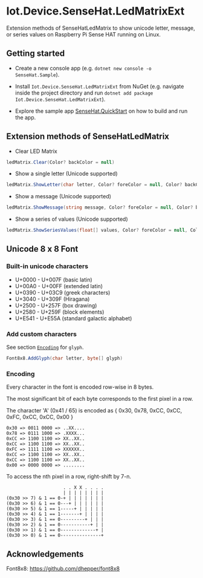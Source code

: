 # Iot.Device.SenseHat.LedMatrixExt
Extension methods of SenseHatLedMatrix to show unicode letter, message, or series values on Raspberry Pi Sense HAT running on Linux.

## Getting started
- Create a new console app (e.g. `dotnet new console -o SenseHat.Sample`).
- Install `Iot.Device.SenseHat.LedMatrixExt` from NuGet (e.g. navigate inside the project directory and run `dotnet add package Iot.Device.SenseHat.LedMatrixExt`).

- Explore the sample app [SenseHat.QuickStart](./SenseHat.QuickStart/Program.cs) on how to build and run the app.

## Extension methods of SenseHatLedMatrix

- Clear LED Matrix
```csharp
ledMatrix.Clear(Color? backColor = null)
```
- Show a single letter (Unicode supported)
```csharp
ledMatrix.ShowLetter(char letter, Color? foreColor = null, Color? backColor = null, Rotation rotation = Rotation.Rotate0)
```
- Show a message (Unicode supported)

```csharp
ledMatrix.ShowMessage(string message, Color? foreColor = null, Color? backColor = null, Rotation textRotation = Rotation.Rotate0, Direction scrollDirection = Direction.Left, int speedInMs = 90)
```

- Show a series of values (Unicode supported)

```csharp
ledMatrix.ShowSeriesValues(float[] values, Color? foreColor = null, Color? backColor = null, bool fill = false, Rotation rotation = Rotation.Rotate0, bool forward = true, int speedInMs = 90)
```

## Unicode 8 x 8 Font

### Built-in unicode characters
- U+0000 - U+007F (basic latin)
- U+00A0 - U+00FF (extended latin)
- U+0390 - U+03C9 (greek characters)
- U+3040 - U+309F (Hiragana)
- U+2500 - U+257F (box drawing)
- U+2580 - U+259F (block elements)
- U+E541 - U+E55A (standard galactic alphabet)

### Add custom characters

See section [`Encoding`](#Encoding) for `glyph`.
```csharp
Font8x8.AddGlyph(char letter, byte[] glyph)
```

### Encoding
Every character in the font is encoded row-wise in 8 bytes.

The most significant bit of each byte corresponds to the first pixel in a row. 

The character 'A' (0x41 / 65) is encoded as 
{ 0x30, 0x78, 0xCC, 0xCC, 0xFC, 0xCC, 0xCC, 0x00 }

    0x30 => 0011 0000 => ..XX....
    0x78 => 0111 1000 => .XXXX...
    0xCC => 1100 1100 => XX..XX..
    0xCC => 1100 1100 => XX..XX..
    0xFC => 1111 1100 => XXXXXX..
    0xCC => 1100 1100 => XX..XX..
    0xCC => 1100 1100 => XX..XX..
    0x00 => 0000 0000 => ........

To access the nth pixel in a row, right-shift by 7-n.

                         . . X X . . . .
                         | | | | | | | |
    (0x30 >> 7) & 1 == 0-+ | | | | | | |
    (0x30 >> 6) & 1 == 0---+ | | | | | |
    (0x30 >> 5) & 1 == 1-----+ | | | | |
    (0x30 >> 4) & 1 == 1-------+ | | | |
    (0x30 >> 3) & 1 == 0---------+ | | |
    (0x30 >> 2) & 1 == 0-----------+ | |
    (0x30 >> 1) & 1 == 0-------------+ |
    (0x30 >> 0) & 1 == 0---------------+

## Acknowledgements

Font8x8: https://github.com/dhepper/font8x8